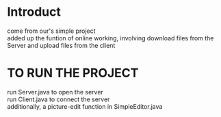 # Introduct

  come from our's simple project  
  added up the funtion of online working, involving download files from the Server and upload files from the client

# TO RUN THE PROJECT

  run Server.java to open the server  
  run Client.java to connect the server  
  additionally, a picture-edit function in SimpleEditor.java
  
